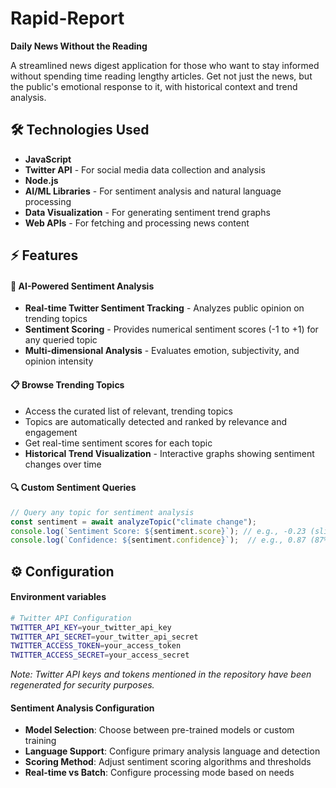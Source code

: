 # Rapid-Report

**Daily News Without the Reading**

A streamlined news digest application for those who want to stay informed without spending time reading lengthy articles. Get not just the news, but the public's emotional response to it, with historical context and trend analysis.

## 🛠️ Technologies Used

- **JavaScript**
- **Twitter API** - For social media data collection and analysis
- **Node.js**
- **AI/ML Libraries** - For sentiment analysis and natural language processing
- **Data Visualization** - For generating sentiment trend graphs
- **Web APIs** - For fetching and processing news content

## ⚡ Features

#### 🤖 AI-Powered Sentiment Analysis
- **Real-time Twitter Sentiment Tracking** - Analyzes public opinion on trending topics
- **Sentiment Scoring** - Provides numerical sentiment scores (-1 to +1) for any queried topic
- **Multi-dimensional Analysis** - Evaluates emotion, subjectivity, and opinion intensity

#### 📋 Browse Trending Topics
- Access the curated list of relevant, trending topics
- Topics are automatically detected and ranked by relevance and engagement
- Get real-time sentiment scores for each topic
- **Historical Trend Visualization** - Interactive graphs showing sentiment changes over time

#### 🔍 Custom Sentiment Queries  
```javascript
// Query any topic for sentiment analysis
const sentiment = await analyzeTopic("climate change");
console.log(`Sentiment Score: ${sentiment.score}`); // e.g., -0.23 (slightly negative)
console.log(`Confidence: ${sentiment.confidence}`);  // e.g., 0.87 (87% confident)
```

## ⚙️ Configuration

#### Environment variables
```bash
# Twitter API Configuration
TWITTER_API_KEY=your_twitter_api_key
TWITTER_API_SECRET=your_twitter_api_secret
TWITTER_ACCESS_TOKEN=your_access_token
TWITTER_ACCESS_SECRET=your_access_secret
```
*Note: Twitter API keys and tokens mentioned in the repository have been regenerated for security purposes.*

#### Sentiment Analysis Configuration
- **Model Selection**: Choose between pre-trained models or custom training
- **Language Support**: Configure primary analysis language and detection
- **Scoring Method**: Adjust sentiment scoring algorithms and thresholds
- **Real-time vs Batch**: Configure processing mode based on needs

